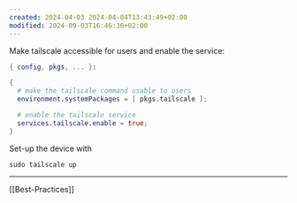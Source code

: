 ```yaml
---
created: 2024-04-03 2024-04-04T13:43:49+02:00
modified: 2024-09-03T16:46:36+02:00
---
```


Make tailscale accessible for users and enable the service:

```nix
{ config, pkgs, ... }:

{
  # make the tailscale command usable to users
  environment.systemPackages = [ pkgs.tailscale ];

  # enable the tailscale service
  services.tailscale.enable = true;
}

```

Set-up the device with

```shell
sudo tailscale up
```

---

[[Best-Practices]]
